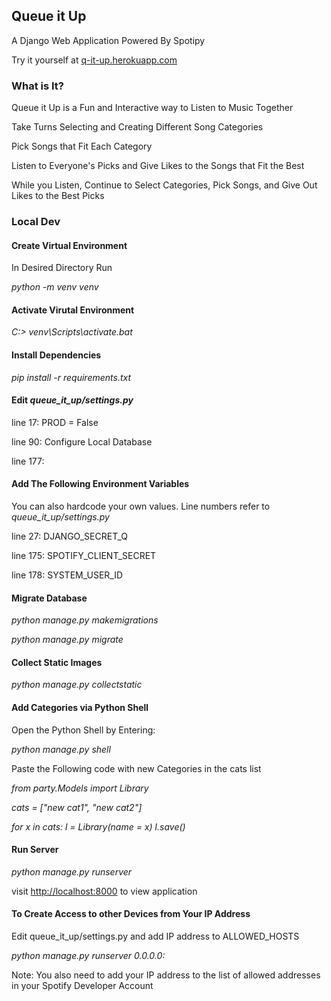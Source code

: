 <h2> Queue it Up </h2>

   A Django Web Application Powered By Spotipy

   Try it yourself at <a href="http://q-it-up.herokuapp.com">q-it-up.herokuapp.com</a>



   <h3>What is It?</h3>

   Queue it Up is a Fun and Interactive way to Listen to Music Together

   Take Turns Selecting and Creating Different Song Categories

   Pick Songs that Fit Each Category

   Listen to Everyone's Picks and Give Likes to the Songs that Fit the Best 

   While you Listen, Continue to Select Categories, Pick Songs, and Give Out Likes to the Best Picks



   <h3> Local Dev </h3>

   <h4>Create Virtual Environment</h4>

   In Desired Directory Run

   <I>python -m venv venv</I>


   <h4>Activate Virutal Environment</h4>
 
   <I>C:\> venv\Scripts\activate.bat</I>


   <h4> Install Dependencies </h4>

   <I>pip install -r requirements.txt</I>


   <h4> Edit <I>queue_it_up/settings.py</I> </h4>

   line 17: PROD = False

   line 90: Configure Local Database

   line 177: <YOUR-SPOTIFY-CLIENT-ID>


   <h4> Add The Following Environment Variables </h4>

   You can also hardcode your own values. Line numbers refer to <I>queue_it_up/settings.py</I>

   line 27: DJANGO_SECRET_Q

   line 175: SPOTIFY_CLIENT_SECRET

   line 178: SYSTEM_USER_ID


   <h4> Migrate Database </h4>

   <I>python manage.py makemigrations</I>

   <I>python manage.py migrate</I>


   <h4> Collect Static Images </h4>

   <I>python manage.py collectstatic</I>


   <h4>Add Categories via Python Shell</h4>

   Open the Python Shell by Entering:

   <I>python manage.py shell</I>

   Paste the Following code with new Categories in the cats list

   <I>from party.Models import Library</I>

   <I>cats = ["new cat1", "new cat2"]</I>

   <I>for x in cats:</I>
       <I>l = Library(name = x)</I>
       <I>l.save()</I>


   <h4> Run Server </h4>

   <I>python manage.py runserver</I>

   visit <a href="http://localhost:8000">http://localhost:8000</a> to view application


   <h4>To Create Access to other Devices from Your IP Address</h4>

   Edit queue_it_up/settings.py and add IP address to ALLOWED_HOSTS

   <I>python manage.py runserver 0.0.0.0:<PORT></I>
   
   Note: You also need to add your IP address to the list of allowed addresses in your Spotify Developer Account





